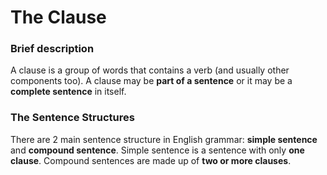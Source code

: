 # The Clause

### Brief description

A clause is a group of words that contains a verb (and usually other components too). A clause may be **part of a sentence** or it may be a **complete sentence** in itself.

### The Sentence Structures

There are 2 main sentence structure in English grammar: **simple sentence** and **compound sentence**. Simple sentence is a sentence with only **one clause**. Compound sentences are made up of **two or more clauses**.
